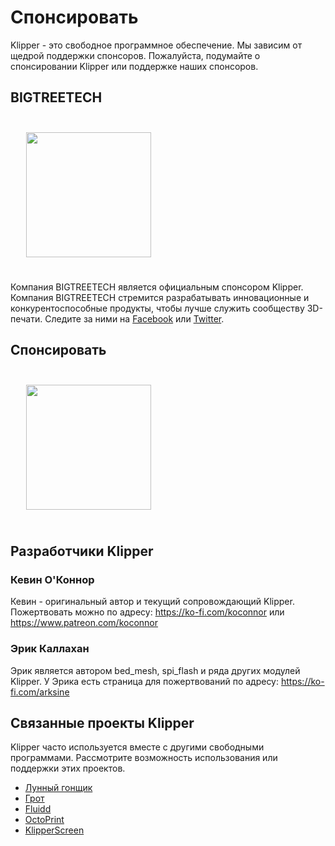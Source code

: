 # Спонсировать

Klipper - это свободное программное обеспечение. Мы зависим от щедрой поддержки спонсоров. Пожалуйста, подумайте о спонсировании Klipper или поддержке наших спонсоров.

## BIGTREETECH

[<img src="./img/sponsors/BTT_BTT.png" width="200" style="margin:25px"/>](https://bigtree-tech.com/collections/all-products)

Компания BIGTREETECH является официальным спонсором Klipper. Компания BIGTREETECH стремится разрабатывать инновационные и конкурентоспособные продукты, чтобы лучше служить сообществу 3D-печати. Следите за ними на [Facebook](https://www.facebook.com/BIGTREETECH) или [Twitter](https://twitter.com/BigTreeTech).

## Спонсировать

[<img src="./img/sponsors/obico-light-horizontal.png" width="200" style="margin:25px" />](https://obico.io/klipper.html?source=klipper_sponsor)

## Разработчики Klipper

### Кевин О'Коннор

Кевин - оригинальный автор и текущий сопровождающий Klipper. Пожертвовать можно по адресу: <https://ko-fi.com/koconnor> или <https://www.patreon.com/koconnor>

### Эрик Каллахан

Эрик является автором bed_mesh, spi_flash и ряда других модулей Klipper. У Эрика есть страница для пожертвований по адресу: <https://ko-fi.com/arksine>

## Связанные проекты Klipper

Klipper часто используется вместе с другими свободными программами. Рассмотрите возможность использования или поддержки этих проектов.

* [Лунный гонщик](https://github.com/Arksine/moonraker)
* [Грот](https://github.com/mainsail-crew/mainsail)
* [Fluidd](https://github.com/fluidd-core/fluidd)
* [OctoPrint](https://octoprint.org/)
* [KlipperScreen](https://github.com/jordanruthe/KlipperScreen)

